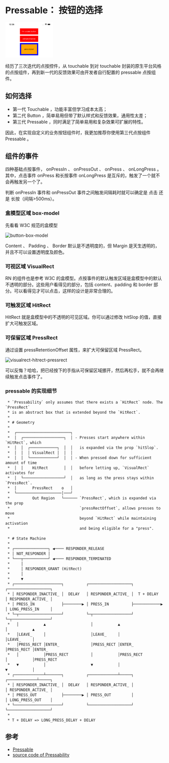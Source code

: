 # Pressable： 按钮的选择

<p>
<img src="../../docs/c06.png" width="30%" />
</p>

经历了三次迭代的点按控件，从 touchable 到对 touchable 封装的原生平台风格的点按组件，再到新一代的反馈效果可由开发者自行配置的 pressable 点按组件。

## 如何选择

- 第一代 Touchable ，功能丰富但学习成本太高；
- 第二代 Button ，简单易用但带了默认样式和反馈效果，通用性太差；
- 第三代 Pressable ，同时满足了简单易用和复杂效果可扩展的特性。

因此，在实现自定义的业务按钮组件时，我更加推荐你使用第三代点按组件 Pressable 。

## 组件的事件

四种基础点按事件， onPressIn 、 onPressOut 、 onPress 、 onLongPress 。
其中，点击事件 onPress 和长按事件 onLongPress 是互斥的，触发了一个就不会再触发另一个了。

判断 onPressIn 事件和 onPressOut 事件之间触发间隔耗时就可以确定是 点击 还是 长按（间隔>500ms）。

### 盒模型区域 box-model

先看看 W3C 规范的盒模型

![button-box-model](https://static001.geekbang.org/resource/image/c2/7e/c2a39b421c9f21bfd34ff0def3494f7e.jpg?wh=455x340)

Content 、 Padding 、 Border 默认是不透明度的，但 Margin 是天生透明的，并且不可以设置透明度及颜色。

### 可视区域 VisualRect

RN 的组件也是参考 W3C 的盒模型。点按事件的默认触发区域是盒模型中的默认不透明的部分。这些用户看得见的部分，包括 content、padding 和 border 部分。可以看得见才可以点击，这样的设计是非常合理的。

### 可触发区域 HitRect

HitRect 就是盒模型中的不透明的可见区域。你可以通过修改 hitSlop 的值，直接扩大可触发区域。

### 可保留区域 PressRect

通过设置 pressRetentionOffset 属性，来扩大可保留区域 PressRect。

![visualrect-hitrect-pressrect](https://static001.geekbang.org/resource/image/a9/27/a916a2b7ba515895ce76097b04c73727.png?wh=1920x1102)


可以反悔？哈哈，把已经按下的手指从可保留区域挪开，然后再松手，就不会再继续触发点击事件了。

### pressable 的实现细节

```
 * `Pressability` only assumes that there exists a `HitRect` node. The `PressRect`
 * is an abstract box that is extended beyond the `HitRect`.
 *
 * # Geometry
 *
 *  ┌────────────────────────┐
 *  │  ┌──────────────────┐  │ - Presses start anywhere within `HitRect`, which
 *  │  │  ┌────────────┐  │  │   is expanded via the prop `hitSlop`.
 *  │  │  │ VisualRect │  │  │
 *  │  │  └────────────┘  │  │ - When pressed down for sufficient amount of time
 *  │  │    HitRect       │  │   before letting up, `VisualRect` activates for
 *  │  └──────────────────┘  │   as long as the press stays within `PressRect`.
 *  │       PressRect    o   │
 *  └────────────────────│───┘
 *          Out Region   └────── `PressRect`, which is expanded via the prop
 *                               `pressRectOffset`, allows presses to move
 *                               beyond `HitRect` while maintaining activation
 *                               and being eligible for a "press".

 * # State Machine
 *
 * ┌───────────────┐ ◀──── RESPONDER_RELEASE
 * │ NOT_RESPONDER │
 * └───┬───────────┘ ◀──── RESPONDER_TERMINATED
 *     │
 *     │ RESPONDER_GRANT (HitRect)
 *     │
 *     ▼
 * ┌─────────────────────┐          ┌───────────────────┐              ┌───────────────────┐
 * │ RESPONDER_INACTIVE_ │  DELAY   │ RESPONDER_ACTIVE_ │  T + DELAY   │ RESPONDER_ACTIVE_ │
 * │ PRESS_IN            ├────────▶ │ PRESS_IN          ├────────────▶ │ LONG_PRESS_IN     │
 * └─┬───────────────────┘          └─┬─────────────────┘              └─┬─────────────────┘
 *   │           ▲                    │           ▲                      │           ▲
 *   │LEAVE_     │                    │LEAVE_     │                      │LEAVE_     │
 *   │PRESS_RECT │ENTER_              │PRESS_RECT │ENTER_                │PRESS_RECT │ENTER_
 *   │           │PRESS_RECT          │           │PRESS_RECT            │           │PRESS_RECT
 *   ▼           │                    ▼           │                      ▼           │
 * ┌─────────────┴───────┐          ┌─────────────┴─────┐              ┌─────────────┴─────┐
 * │ RESPONDER_INACTIVE_ │  DELAY   │ RESPONDER_ACTIVE_ │              │ RESPONDER_ACTIVE_ │
 * │ PRESS_OUT           ├────────▶ │ PRESS_OUT         │              │ LONG_PRESS_OUT    │
 * └─────────────────────┘          └───────────────────┘              └───────────────────┘
 *
 * T + DELAY => LONG_PRESS_DELAY + DELAY
```

## 参考

- [Pressable](https://reactnative.dev/docs/pressable)
- [source code of Pressability](https://github.com/facebook/react-native/blob/main/Libraries/Pressability/Pressability.js)
